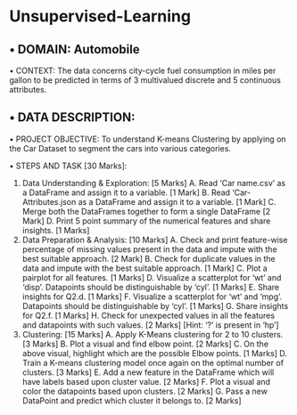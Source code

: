 # Unsupervised-Learning
## • DOMAIN: Automobile
• CONTEXT: The data concerns city-cycle fuel consumption in miles per gallon to be predicted in terms of 3 multivalued discrete and 5 
continuous attributes.
## • DATA DESCRIPTION: 
• PROJECT OBJECTIVE: To understand K-means Clustering by applying on the Car Dataset to segment the cars into various categories.

• STEPS AND TASK [30 Marks]:

1. Data Understanding & Exploration: [5 Marks]
A. Read ‘Car name.csv’ as a DataFrame and assign it to a variable. [1 Mark]
B. Read ‘Car-Attributes.json as a DataFrame and assign it to a variable. [1 Mark]
C. Merge both the DataFrames together to form a single DataFrame [2 Mark]
D. Print 5 point summary of the numerical features and share insights. [1 Marks]
2. Data Preparation & Analysis: [10 Marks] 
A. Check and print feature-wise percentage of missing values present in the data and impute with the best suitable approach. [2 Mark]
B. Check for duplicate values in the data and impute with the best suitable approach. [1 Mark]
C. Plot a pairplot for all features. [1 Marks]
D. Visualize a scatterplot for ‘wt’ and ‘disp’. Datapoints should be distinguishable by ‘cyl’. [1 Marks]
E. Share insights for Q2.d. [1 Marks]
F. Visualize a scatterplot for ‘wt’ and ’mpg’. Datapoints should be distinguishable by ‘cyl’. [1 Marks]
G. Share insights for Q2.f. [1 Marks]
H. Check for unexpected values in all the features and datapoints with such values. [2 Marks]
[Hint: ‘?’ is present in ‘hp’]
3. Clustering: [15 Marks] 
A. Apply K-Means clustering for 2 to 10 clusters. [3 Marks]
B. Plot a visual and find elbow point. [2 Marks]
C. On the above visual, highlight which are the possible Elbow points. [1 Marks]
D. Train a K-means clustering model once again on the optimal number of clusters. [3 Marks]
E. Add a new feature in the DataFrame which will have labels based upon cluster value. [2 Marks]
F. Plot a visual and color the datapoints based upon clusters. [2 Marks]
G. Pass a new DataPoint and predict which cluster it belongs to. [2 Marks]
